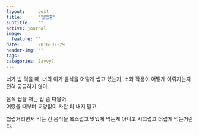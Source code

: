 ```yaml
---
layout:     post
title:      "쩝쩝충"
subtitle:   ""
active: journal
image:
  feature: ""
date:       2016-02-29 
header-img: ""
tags: 
categories: Savvy?
---
```


너가 밥 먹을 때, 너의 이가 음식을 어떻게 씹고 있는지, 소화 작용이 어떻게 이뤄지는지 전혀 궁금하지 않아.

음식 씹을 때는 입 좀 다물어.  
어렸을 때부터 교양없이 자란 티 내지 말고.


쩝쩝거리면서 먹는 건 음식을 복스럽고 맛있게 먹는게 아니고 시끄럽고 더럽게 먹는거란다.
